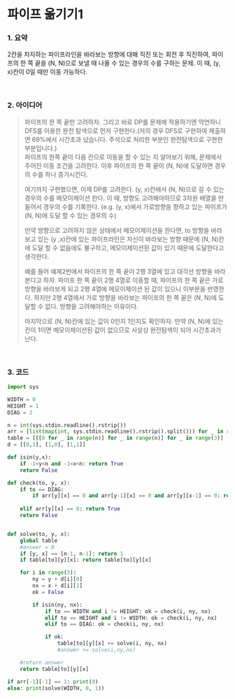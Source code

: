 # 파이프 옮기기1

### 1. 요약

2칸을 차지하는 파이프라인을 바라보는 방향에 대해 직진 또는 회전 후 직진하여, 파이프의 한 쪽 끝을 (N, N)으로 보낼 때 나올 수 있는 경우의 수를 구하는 문제. 이 때, (y, x)칸이 0일 때만 이동 가능하다.

<br/>

### 2. 아이디어

> 파이프의 한 쪽 끝만 고려하자. 그리고 바로 DP를 문제에 적용하기엔 막연하니 DFS를 이용한 완전 탐색으로 먼저 구현한다.(저의 경우 DFS로 구현하여 제출하면 69%에서 시간초과 났습니다. 주석으로 처리한 부분인 완전탐색으로 구현한 부분입니다.)<br/>파이프의 한쪽 끝이 다음 칸으로 이동을 할 수 있는 지 알아보기 위해, 문제에서 주어진 이동 조건을 고려한다. 이후 파이프의 한 쪽 끝이 (N, N)에 도달하면 경우의 수를 하나 증가시킨다.<br/>
>
> 여기까지 구현했으면, 이제 DP를 고려한다. (y, x)칸에서 (N, N)으로 갈 수 있는 경우의 수를 메모이제이션 한다. 이 때, 방향도 고려해야하므로 3차원 배열을 만들어서 경우의 수를 기록한다.
> (e.g. (y, x)에서 가로방향을 향하고 있는 파이프가 (N, N)에 도달 할 수 있는 경우의 수)<br/>
>
> 만약 방향으로 고려하지 않은 상태에서 메모이제이션을 한다면, to 방향을 바라보고 있는 (y ,x)칸에 있는 파이프라인은 자신이 바라보는 방향 때문에 (N, N)칸에 도달 할 수 없음에도 불구하고, 메모이제이션된 값이 있기 때문에 도달한다고 생각한다.<br/>
>
> 예를 들어 예제2번에서 파이프의 한 쪽 끝이 2행 3열에 있고 대각선 방향을 바라본다고 하자. 파이프 한 쪽 끝이 2행 4열로 이동할 때, 파이프의 한 쪽 끝은 가로 방향을 바라보게 되고 2행 4열에 메모이제이션 된 값이 있으니 이부분을 반영한다. 하지만 2행 4열에서 가로 방향을 바라보는 파이프의 한 쪽 끝은 (N, N)에 도달할 수 없다. 방향을 고려해야하는 이유이다.<br/>
>
> 마지막으로 (N, N)칸에 있는 값이 0인지 1인지도 확인하자. 만약 (N, N)에 있는 칸이 1이면 메모이제이션된 값이 없으므로 사살상 완전탐색이 되어 시간초과가 난다.

<br/>

### 3. 코드

```python
import sys

WIDTH = 0
HEIGHT = 1
DIAG = 2

n = int(sys.stdin.readline().rstrip())
arr = [list(map(int, sys.stdin.readline().rstrip().split())) for _ in range(n)]
table = [[[0 for _ in range(n)] for _ in range(n)] for _ in range(3)]
d = [[0,1], [1,0], [1,1]]

def isin(y,x):
    if -1<y<n and -1<x<n: return True
    return False

def check(to, y, x):
    if to == DIAG:
        if arr[y][x] == 0 and arr[y-1][x] == 0 and arr[y][x-1] == 0: return True
    
    elif arr[y][x] == 0: return True
    return False


def solve(to, y, x):
    global table
    #answer = 0
    if [y, x] == [n-1, n-1]: return 1
    if table[to][y][x]: return table[to][y][x]

    for i in range(3):
        ny = y + d[i][0]
        nx = x + d[i][1]
        ok = False

        if isin(ny, nx):
            if to == WIDTH and i != HEIGHT: ok = check(i, ny, nx)
            elif to == HEIGHT and i != WIDTH: ok = check(i, ny, nx)
            elif to == DIAG: ok = check(i, ny, nx)

            if ok:
                table[to][y][x] += solve(i, ny, nx)
                #answer += solve(i,ny,nx)

    #return answer
    return table[to][y][x]

if arr[-1][-1] == 1: print(0)
else: print(solve(WIDTH, 0, 1))
```

